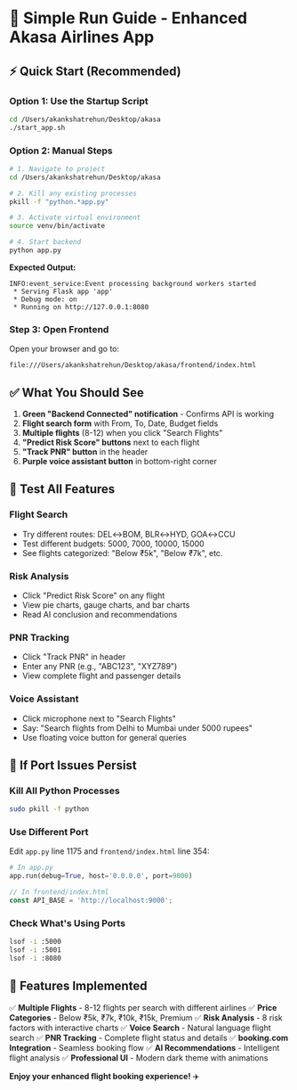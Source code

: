 # 🚀 Simple Run Guide - Enhanced Akasa Airlines App

## ⚡ **Quick Start (Recommended)**

### **Option 1: Use the Startup Script**
```bash
cd /Users/akankshatrehun/Desktop/akasa
./start_app.sh
```

### **Option 2: Manual Steps**
```bash
# 1. Navigate to project
cd /Users/akankshatrehun/Desktop/akasa

# 2. Kill any existing processes
pkill -f "python.*app.py"

# 3. Activate virtual environment
source venv/bin/activate

# 4. Start backend
python app.py
```

**Expected Output:**
```
INFO:event_service:Event processing background workers started
 * Serving Flask app 'app'
 * Debug mode: on
 * Running on http://127.0.0.1:8080
```

### **Step 3: Open Frontend**
Open your browser and go to:
```
file:///Users/akankshatrehun/Desktop/akasa/frontend/index.html
```

## ✅ **What You Should See**

1. **Green "Backend Connected" notification** - Confirms API is working
2. **Flight search form** with From, To, Date, Budget fields
3. **Multiple flights** (8-12) when you click "Search Flights"
4. **"Predict Risk Score" buttons** next to each flight
5. **"Track PNR" button** in the header
6. **Purple voice assistant button** in bottom-right corner

## 🎯 **Test All Features**

### **Flight Search**
- Try different routes: DEL↔BOM, BLR↔HYD, GOA↔CCU
- Test different budgets: 5000, 7000, 10000, 15000
- See flights categorized: "Below ₹5k", "Below ₹7k", etc.

### **Risk Analysis**
- Click "Predict Risk Score" on any flight
- View pie charts, gauge charts, and bar charts
- Read AI conclusion and recommendations

### **PNR Tracking**
- Click "Track PNR" in header
- Enter any PNR (e.g., "ABC123", "XYZ789")
- View complete flight and passenger details

### **Voice Assistant**
- Click microphone next to "Search Flights"
- Say: "Search flights from Delhi to Mumbai under 5000 rupees"
- Use floating voice button for general queries

## 🔧 **If Port Issues Persist**

### **Kill All Python Processes**
```bash
sudo pkill -f python
```

### **Use Different Port**
Edit `app.py` line 1175 and `frontend/index.html` line 354:
```python
# In app.py
app.run(debug=True, host='0.0.0.0', port=9000)
```
```javascript
// In frontend/index.html
const API_BASE = 'http://localhost:9000';
```

### **Check What's Using Ports**
```bash
lsof -i :5000
lsof -i :5001
lsof -i :8080
```

## 🎉 **Features Implemented**

✅ **Multiple Flights** - 8-12 flights per search with different airlines
✅ **Price Categories** - Below ₹5k, ₹7k, ₹10k, ₹15k, Premium
✅ **Risk Analysis** - 8 risk factors with interactive charts
✅ **Voice Search** - Natural language flight search
✅ **PNR Tracking** - Complete flight status and details
✅ **booking.com Integration** - Seamless booking flow
✅ **AI Recommendations** - Intelligent flight analysis
✅ **Professional UI** - Modern dark theme with animations

**Enjoy your enhanced flight booking experience!** ✈️